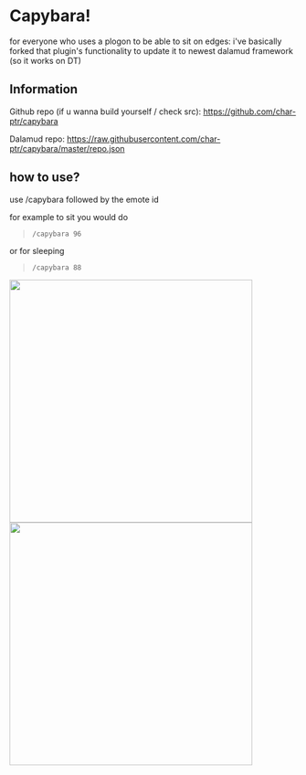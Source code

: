 # Capybara! 
for everyone who uses a plogon to be able to sit on edges: i've basically forked that plugin's functionality to update it to newest dalamud framework (so it works on DT)

## Information
Github repo (if u wanna build yourself / check src): https://github.com/char-ptr/capybara

Dalamud repo: https://raw.githubusercontent.com/char-ptr/capybara/master/repo.json

## how to use?
use /capybara followed by the emote id

for example to sit you would do
> `/capybara 96`

or for sleeping
> `/capybara 88`

<p align="center">

<img src="https://github.com/user-attachments/assets/5e099d07-26bf-47b7-a295-087aadc7f4df" width="425"/> <img src="https://github.com/user-attachments/assets/8ce51c2b-9b86-4195-bba0-8a2dfe8d6a06" width="425"/>
</p>
